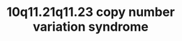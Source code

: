 ---
annotations:
- id: PW:0000013
  parent: disease pathway
  type: Pathway Ontology
  value: disease pathway
authors:
- Julivana
- Fehrhart
- Egonw
- AlexanderPico
- Eweitz
citedin: ''
communities:
- Diseases
- RareDiseases
description: '10q11.21q11.23 copy number variation (CNV) syndrome is a rare genetic
  disorder caused by a deletion or duplication of genetic material on chromosome 10.
  The exact genetic location chr10:49,390,199-51,058,796 (GRCh37) was taken from Kirov
  et al. 2014 and literature cited there.  '
last-edited: 2024-02-22
ndex: null
organisms:
- Homo sapiens
redirect_from:
- /index.php/Pathway:WP5352
- /instance/WP5352
- /instance/WP5352_r128797
revision: r128797
schema-jsonld:
- '@context': https://schema.org/
  '@id': https://wikipathways.github.io/pathways/WP5352.html
  '@type': Dataset
  creator:
    '@type': Organization
    name: WikiPathways
  description: '10q11.21q11.23 copy number variation (CNV) syndrome is a rare genetic
    disorder caused by a deletion or duplication of genetic material on chromosome
    10. The exact genetic location chr10:49,390,199-51,058,796 (GRCh37) was taken
    from Kirov et al. 2014 and literature cited there.  '
  keywords:
  - ' '
  - (R)-N6-(S8-succinyldihydrolipoyl)-L-lysine residue
  - (R)-N6-lipoyl-L-lysine residue
  - 2-oxoglutarate
  - ADP-D-ribose
  - ARHGAP22
  - ARNTL
  - ATF2
  - Acetyl CoA
  - Acetylcholine
  - BAZ1B
  - BCL2
  - BMP2
  - BMPR1A
  - BMPR1B
  - C10orf128
  - C10orf53
  - C10orf71
  - CDH1
  - CHAT
  - CLOCK
  - CO2
  - CUL5
  - Choline
  - CoA
  - DDX21
  - DEK
  - DLD
  - DLST
  - DRGX
  - EIF4ENIF1
  - ELK1
  - ELOA
  - ERCC5
  - ERCC6
  - ERCC8
  - FAM170B
  - FRMPD2
  - GDF5
  - H+
  - H2O
  - HSF1
  - HSF4
  - ITCH
  - JUND
  - KDM4D
  - LRRC18
  - MAPK8
  - MEN1
  - MIR4294
  - MYBBP1A
  - MYO1C
  - NEO1
  - NLRP3
  - NOG
  - OGDHL
  - PARG
  - PCNA
  - 'Phosphatidylinositol 3,4-bisphosphate '
  - RGMB
  - RIF1
  - SF3B1
  - SIRT1
  - SIRT6
  - SLC18A3
  - SMAD1
  - SMAD5
  - SMAD9
  - SMARCA5
  - SMARCB1
  - SMARCC2
  - Serotonin
  - UVSSA
  - VSTM4
  - WDFY4
  - poly[(1''â†’2')-ADP-Î±-D-ribose]
  license: CC0
  name: 10q11.21q11.23 copy number variation syndrome
seo: CreativeWork
title: 10q11.21q11.23 copy number variation syndrome
wpid: WP5352
---